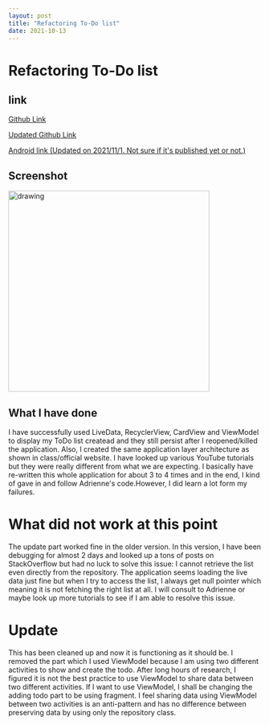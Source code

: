 ```yaml
---
layout: post
title: "Refactoring To-Do list"
date: 2021-10-13
---
```


# Refactoring To-Do list
## link
[Github Link](https://github.com/dustinlo/NEUSEA-Chih-WeiLo/tree/c79be105c9fcd23a5728323465c807e1376d47d5/TodoApp)

[Updated Github Link](https://github.com/dustinlo/NEUSEA-Chih-WeiLo/tree/bab60d002003a91c692af1a92ca3d98ee762f2ff/TodoApp)

[Android link (Updated on 2021/11/1. Not sure if it's published yet or not.)](https://play.google.com/apps/testing/edu.neu.khoury.madsea.chihweilo)

## Screenshot

<img src="https://i.imgur.com/cZPAX4N.jpg" alt="drawing" width="400"/>
 
## What I have done

I have successfully used LiveData, RecyclerView, CardView and ViewModel to display my ToDo list createad and they still persist after I reopened/killed the application. Also, I created the same application layer architecture as shown in class/official website. I have looked up various YouTube tutorials but they were really different from what we are expecting. I basically have re-written this whole application for about 3 to 4 times and in the end, I kind of gave in and follow Adrienne's code.However, I did learn a lot form my  failures.

# What did not work at this point

The update part worked fine in the older version. In this version, I have been debugging for almost 2 days and looked up a tons of posts on StackOverflow but had no luck to solve this issue: I cannot retrieve the list even directly from the repository. The application seems loading the live data just fine but when I try to access the list, I always get null pointer which meaning it is not fetching the right list at all. I will consult to Adrienne or maybe look up more tutorials to see if I am able to resolve this issue.


# Update

This has been cleaned up and now it is functioning as it should be. I removed the part which I used ViewModel because I am using two different activities to show and create the todo. After long hours of research, I figured it is not the best practice to use ViewModel to share data between two different activities. If I want to use ViewModel, I shall be changing the adding todo part to be using fragment. I feel sharing data using ViewModel between two activities is an anti-pattern and has no difference between preserving data by using only the repository class. 
